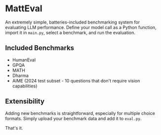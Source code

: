 # MattEval

An extremely simple, batteries-included benchmarking system for evaluating LLM performance. Define your model call as a Python function, import it in `main.py`, select a benchmark, and run the evaluation.

## Included Benchmarks

- HumanEval
- GPQA  
- MATH
- Dharma
- AIME (2024 test subset - 10 questions that don't require vision capabilities)

## Extensibility

Adding new benchmarks is straightforward, especially for multiple choice formats. Simply upload your benchmark data and add it to `eval.py`.

That's it.
